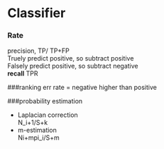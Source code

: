 Classifier
========================

### Rate  
precision, TP/ TP+FP  
Truely predict positive, so subtract positive  
Falsely predict positive, so subtract negative  
**recall** TPR

###ranking 
err rate = negative higher than positive

###probability estimation  
- Laplacian correction  
N_i+1/S+k
- m-estimation  
Ni+mpi_i/S+m

